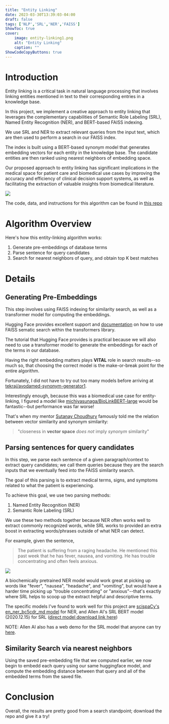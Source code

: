 ```yaml
---
title: "Entity Linking"
date: 2023-03-30T13:39:03-04:00
draft: false
tags: ['NLP','SRL','NER','FAISS']
ShowToc: true
cover:
    image: entity-linking1.png
    alt: "Entity Linking"
    caption: ""
ShowCodeCopyButtons: true
---
```


# Introduction

Entity linking is a critical task in natural language processing that  involves linking entities mentioned in text to their corresponding entries in a knowledge base. 

In this project, we implement a creative approach to entity linking that leverages the complementary capabilities of Semantic Role Labeling (SRL), Named Entity Recognition (NER), and BERT-based FAISS   indexing. 

We use SRL and NER to extract relevant queries from the input   text, which are then used to perform a search in our FAISS index. 

The index is built using a BERT-based synonym model that generates embedding vectors for each entity in the knowledge base. The candidate entities are then ranked using nearest neighbors of embedding space.   

Our proposed approach to entity linking has significant implications in the medical space for patient care and biomedical use cases by improving the accuracy and efficiency of clinical decision support systems, as well as facilitating the extraction of valuable insights from biomedical literature.

![](/entity-linking2.png)

The code, data, and instructions for this algorithm can be found in [this repo](https://github.com/StatStud/nl-parsing)

# Algorithm Overview

Here's how this entity-linking algorithm works:
1. Generate pre-embeddings of database terms
2. Parse sentence for query candidates
3. Search for nearest neighbors of query, and obtain top K best matches

# Details

## Generating Pre-Embeddings

This step involves using FAISS indexing for similarity search, as well as a transformer model for computing the embeddings.

Hugging Face provides excellent support and [documentation](https://huggingface.co/course/chapter5/6?fw=tf) on how to use FAISS sematic search within the transformers library.

The tutorial that Hugging Face provides is practical because we will also need to use a transformer model to generate the embeddings for each of the terms in our database.

Having the right embedding matters plays **VITAL** role in search results--so much so, that choosing the correct model is the make-or-break point for the entire algorithm.

Fortunately, I did not have to try out too many models before arriving at [tekraj/avodamed-synonym-generator1](https://huggingface.co/tekraj/avodamed-synonym-generator1).

Interestingly enough, because this was a biomedical use case for entity-linking, I figured a model like [michiyasunaga/BioLinkBERT-large](https://huggingface.co/michiyasunaga/BioLinkBERT-large) would be fantastic--but performance was far worse!

That's when my mentor [Sutanay Choudhury](https://sutanay.github.io) famously told me the relation between vector similarity and synonym similarity:

> "closeness in **vector space** *does not* imply *synonym* similarity"

## Parsing sentences for query candidates

In this step, we parse each sentence of a given paragraph/context to extract query candidates; we call them queries because they are the search inputs that we eventually feed into the FAISS similarity search. 

The goal of this parsing is to extract medical terms, signs, and symptoms related to what the patient is experiencing.

To achieve this goal, we use two parsing methods:
1. Named Entity Recognition (NER)
2. Semantic Role Labeling (SRL)

We use these two methods together because NER often works well to extract commonly recognized words, while SRL works to provided an extra boost in extracting words/phrases outside of what NER can detect.

For example, given the sentence, 

> The patient is suffering from a raging headache. He mentioned this past week that he has fever, nausea, and vomiting. He has trouble concentrating and often feels anxious.

![](/entity-linking3.png)

A biochemically pretrained NER model would work great at picking up words like "fever", "nausea", "headache", and "vomiting", but would have a harder time picking up "trouble concentrating" or "anxious"--that's exactly where SRL helps to scoop up the extract helpful and descriptive terms.

The specific models I've found to work well for this project are [scispaCy's en_ner_bc5cdr_md model](https://allenai.github.io/scispacy/) for NER, and Allen AI's SRL BERT model (2020.12.15) for SRL ([direct model download link here](https://storage.googleapis.com/allennlp-public-models/structured-prediction-srl-bert.2020.12.15.tar.gz))

NOTE: Allen AI also has a web demo for the SRL model that anyone can try [here](https://demo.allennlp.org/semantic-role-labeling/semantic-role-labeling).

## Similarity Search via nearest neighbors

Using the saved pre-embedding file that we computed earlier, we now begin to embedd each query using our same huggingface model, and compute the embedding distance between that query and all of the embedded terms from the saved file.

# Conclusion
Overall, the results are pretty good from a search standpoint; download the repo and give it a try!
